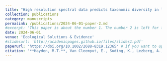```yaml
---
title: "High resolution spectral data predicts taxonomic diversity in low diversity grasslands"
collection: publications
category: manuscripts
permalink: /publications/2024-06-01-paper-2.md
#excerpt: 'This paper is about the number 1. The number 2 is left for future work.'
date: 2024-06-01
venue: 'Ecological Solutions & Evidence'
#slidesurl: 'http://academicpages.github.io/files/slides1.pdf'
paperurl: 'https://doi.org/10.1002/2688-8319.12365' # if you want to upload the file
citation: '**Hayden, M.T.**, Van Cleemput, E., Suding, K., Lezberg, A., Anacker, B., & Dee, L. (2024). High resolution spectral data predicts taxonomic diversity in low diversity grasslands. Ecological Solutions and Evidence. https://doi.org/10.1002/2688-8319.12365'
---
```


